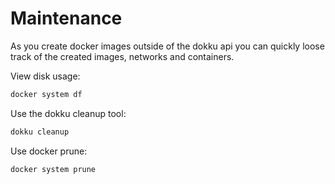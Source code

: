 # Maintenance

As you create docker images outside of the dokku api you can quickly loose track of the created images, networks and containers.

View disk usage:

```bash
docker system df
```

Use the dokku cleanup tool:

```bash
dokku cleanup
```

Use docker prune:

```bash
docker system prune
```
